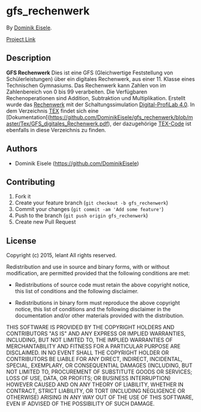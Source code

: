 # gfs_rechenwerk

By [Dominik Eisele](https://github.com/DominikEisele).

[Project Link](https://github.com/DominikEisele/gfs_rechenwerk)

## Description
**GFS Rechenwerk**  Dies ist eine GFS (Gleichwertige Feststellung von Schülerleistungen) über ein digitales Rechenwerk, 
                    aus einer 11. Klasse eines Technischen Gymnasiums. Das Rechenwerk kann Zahlen von im Zahlenbereich von 0
                    bis 99 verarbeiten. Die Verfügbaren Rechenoperationen sind Addition, Subtraktion und Multiplikation. 
                    Erstellt wurde das [Rechenwerk](https://github.com/DominikEisele/gfs_rechenwerk/blob/master/DigitalProfiLab/3/fertig.prj)
                    mit der Schaltungssimulation [Digital-ProfiLab 4.0](http://www.abacom-online.de/html/digital-profilab.html).
                    In dem Verzeichnis [TEX](https://github.com/DominikEisele/gfs_rechenwerk/tree/master/Tex) findet sich eine 
                    [Dokumentation[(https://github.com/DominikEisele/gfs_rechenwerk/blob/master/Tex/GFS_digitales_Rechenwerk.pdf),
                    der dazugehörige [TEX-Code](https://github.com/DominikEisele/gfs_rechenwerk/blob/master/Tex/GFS_digitales_Rechenwerk.tex) 
                    ist ebenfalls in diese Verzeichnis zu finden.

## Authors

* Dominik Eisele (https://github.com/DominikEisele)


## Contributing

1. Fork it
2. Create your feature branch (`git checkout -b gfs_rechenwerk`)
3. Commit your changes (`git commit -am 'Add some feature'`)
4. Push to the branch (`git push origin gfs_rechenwerk`)
5. Create new Pull Request


## License

Copyright (c) 2015, lelant
All rights reserved.

Redistribution and use in source and binary forms, with or without
modification, are permitted provided that the following conditions are met:

* Redistributions of source code must retain the above copyright notice, this
  list of conditions and the following disclaimer.

* Redistributions in binary form must reproduce the above copyright notice,
  this list of conditions and the following disclaimer in the documentation
  and/or other materials provided with the distribution.

THIS SOFTWARE IS PROVIDED BY THE COPYRIGHT HOLDERS AND CONTRIBUTORS "AS IS"
AND ANY EXPRESS OR IMPLIED WARRANTIES, INCLUDING, BUT NOT LIMITED TO, THE
IMPLIED WARRANTIES OF MERCHANTABILITY AND FITNESS FOR A PARTICULAR PURPOSE ARE
DISCLAIMED. IN NO EVENT SHALL THE COPYRIGHT HOLDER OR CONTRIBUTORS BE LIABLE
FOR ANY DIRECT, INDIRECT, INCIDENTAL, SPECIAL, EXEMPLARY, OR CONSEQUENTIAL
DAMAGES (INCLUDING, BUT NOT LIMITED TO, PROCUREMENT OF SUBSTITUTE GOODS OR
SERVICES; LOSS OF USE, DATA, OR PROFITS; OR BUSINESS INTERRUPTION) HOWEVER
CAUSED AND ON ANY THEORY OF LIABILITY, WHETHER IN CONTRACT, STRICT LIABILITY,
OR TORT (INCLUDING NEGLIGENCE OR OTHERWISE) ARISING IN ANY WAY OUT OF THE USE
OF THIS SOFTWARE, EVEN IF ADVISED OF THE POSSIBILITY OF SUCH DAMAGE.
